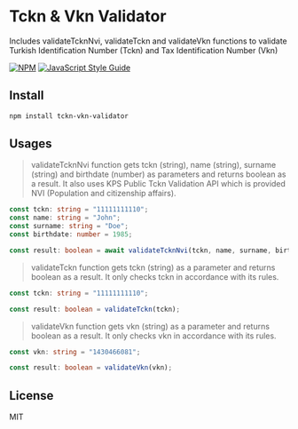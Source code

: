# Tckn & Vkn Validator

Includes validateTcknNvi, validateTckn and validateVkn functions to validate Turkish Identification Number (Tckn) and Tax Identification Number (Vkn)

[![NPM](https://img.shields.io/npm/v/tckn-vkn-validator.svg)](https://www.npmjs.com/package/tckn-vkn-validator) [![JavaScript Style Guide](https://img.shields.io/badge/code_style-standard-brightgreen.svg)](https://standardjs.com)

## Install

```bash
npm install tckn-vkn-validator
```

## Usages

> validateTcknNvi function gets tckn (string), name (string), surname (string) and birthdate (number) as parameters and returns boolean as a result. It also uses KPS Public Tckn Validation API which is provided NVI (Population and citizenship affairs).

```ts
const tckn: string = "11111111110";
const name: string = "John";
const surname: string = "Doe";
const birthdate: number = 1985;

const result: boolean = await validateTcknNvi(tckn, name, surname, birthdate);
```

> validateTckn function gets tckn (string) as a parameter and returns boolean as a result. It only checks tckn in accordance with its rules.

```ts
const tckn: string = "11111111110";

const result: boolean = validateTckn(tckn);
```

> validateVkn function gets vkn (string) as a parameter and returns boolean as a result. It only checks vkn in accordance with its rules.

```ts
const vkn: string = "1430466081";

const result: boolean = validateVkn(vkn);
```

## License

MIT
